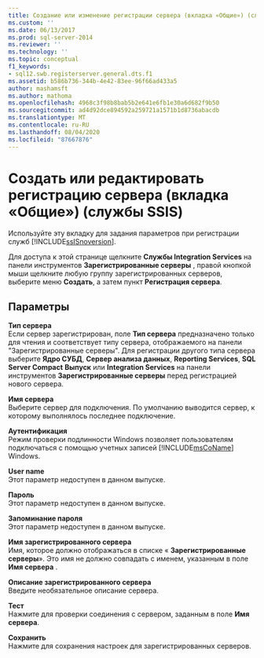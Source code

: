 ```yaml
---
title: Создание или изменение регистрации сервера (вкладка «Общие») (службы SSIS) | Документация Майкрософт
ms.custom: ''
ms.date: 06/13/2017
ms.prod: sql-server-2014
ms.reviewer: ''
ms.technology: ''
ms.topic: conceptual
f1_keywords:
- sql12.swb.registerserver.general.dts.f1
ms.assetid: b586b736-344b-4e42-83ee-96f66ad433a5
author: mashamsft
ms.author: mathoma
ms.openlocfilehash: 4968c3f98b8bab5b2e641e6fb1e30a6d682f9b50
ms.sourcegitcommit: ad4d92dce894592a259721a1571b1d8736abacdb
ms.translationtype: MT
ms.contentlocale: ru-RU
ms.lasthandoff: 08/04/2020
ms.locfileid: "87667876"
---
```

# <a name="new-or-edit-server-registration-general-tab-ssis"></a>Создать или редактировать регистрацию сервера (вкладка «Общие») (службы SSIS)
  Используйте эту вкладку для задания параметров при регистрации служб [!INCLUDE[ssISnoversion](../includes/ssisnoversion-md.md)].  
  
 Для доступа к этой странице щелкните **Службы Integration Services** на панели инструментов **Зарегистрированные серверы** , правой кнопкой мыши щелкните любую группу зарегистрированных серверов, выберите меню **Создать**, а затем пункт **Регистрация сервера**.  
  
## <a name="options"></a>Параметры  
 **Тип сервера**  
 Если сервер зарегистрирован, поле **Тип сервера** предназначено только для чтения и соответствует типу сервера, отображаемого на панели "Зарегистрированные серверы". Для регистрации другого типа сервера выберите **Ядро СУБД**, **Сервер анализа данных**, **Reporting Services**, **SQL Server Compact** **Выпуск** или **Integration Services** на панели инструментов **Зарегистрированные серверы** перед регистрацией нового сервера.  
  
 **Имя сервера**  
 Выберите сервер для подключения. По умолчанию выводится сервер, к которому выполнялось последнее подключение.  
  
 **Аутентификация**  
 Режим проверки подлинности Windows позволяет пользователям подключаться с помощью учетных записей [!INCLUDE[msCoName](../includes/msconame-md.md)] Windows.  
  
 **User name**  
 Этот параметр недоступен в данном выпуске.  
  
 **Пароль**  
 Этот параметр недоступен в данном выпуске.  
  
 **Запоминание пароля**  
 Этот параметр недоступен в данном выпуске.  
  
 **Имя зарегистрированного сервера**  
 Имя, которое должно отображаться в списке « **Зарегистрированные серверы**». Это имя не должно совпадать с именем, указанным в поле **Имя сервера** .  
  
 **Описание зарегистрированного сервера**  
 Введите необязательное описание сервера.  
  
 **Тест**  
 Нажмите для проверки соединения с сервером, заданным в поле **Имя сервера**.  
  
 **Сохранить**  
 Нажмите для сохранения настроек для зарегистрированных серверов.  
  
  
